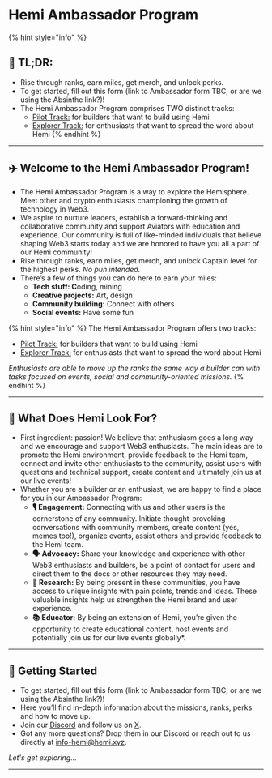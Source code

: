 # Hemi Ambassador Program

{% hint style="info" %}
## 📜 **TL;DR:**

* Rise through ranks, earn miles, get merch, and unlock perks.
* To get started, fill out this form (link to Ambassador form TBC, or are we using the Absinthe link?)!&#x20;
* The Hemi Ambassador Program comprises TWO distinct tracks:
  * [Pilot Track:](pilot-program.md) for builders that want to build using Hemi
  * [Explorer Track:](explorer-program.md) for enthusiasts that want to spread the word about Hemi
{% endhint %}

***

## ✈️ Welcome to the Hemi Ambassador Program!

* The Hemi Ambassador Program is a way to explore the Hemisphere. Meet other and crypto enthusiasts championing the growth of technology in Web3.&#x20;
* We aspire to nurture leaders, establish a forward-thinking and collaborative community and support Aviators with education and experience. Our community is full of like-minded individuals that believe shaping Web3 starts today and we are honored to have you all a part of our Hemi community!
* Rise through ranks, earn miles, get merch, and unlock Captain level for the highest perks. _No pun intended._
* There’s a few of things you can do here to earn your miles:
  * **Tech stuff: C**oding, mining
  * **Creative projects:** Art, design
  * **Community building:** Connect with others
  * **Social events:** Have some fun

{% hint style="info" %}
The Hemi Ambassador Program offers two tracks:

* [Pilot Track:](pilot-program.md) for builders that want to build using Hemi
* [Explorer Track:](explorer-program.md) for enthusiasts that want to spread the word about Hemi

_Enthusiasts are able to move up the ranks the same way a builder can with tasks focused on events, social and community-oriented missions._
{% endhint %}

***

## 🔎 What Does Hemi Look For?

* First ingredient: passion! We believe that enthusiasm goes a long way and we encourage and support Web3 enthusiasts. The main ideas are to promote the Hemi environment, provide feedback to the Hemi team, connect and invite other enthusiasts to the community, assist users with questions and technical support, create content and ultimately join us at our live events!
* Whether you are a builder or an enthusiast, we are happy to find a place for you in our Ambassador Program:
  * **🎙️ Engagement:** Connecting with us and other users is the cornerstone of any community. Initiate thought-provoking conversations with community members, create content (yes, memes too!), organize events, assist others and provide feedback to the Hemi team.
  * **🗣️ Advocacy:** Share your knowledge and experience with other Web3 enthusiasts and builders, be a point of contact for users and direct them to the docs or other resources they may need.
  * **🧐 Research:** By being present in these communities, you have access to unique insights with pain points, trends and ideas. These valuable insights help us strengthen the Hemi brand and user experience.
  * **📚 Educator:** By being an extension of Hemi, you’re given the opportunity to create educational content, host events and potentially join us for our live events globally\*.

***

## 🏁 Getting Started

* To get started, fill out this form (link to Ambassador form TBC, or are we using the Absinthe link?)!&#x20;
* Here you’ll find in-depth information about the missions, ranks, perks and how to move up.&#x20;
* Join our [Discord](https://discord.gg/hemixyz) and follow us on [X](https://twitter.com/hemi\_xyz/).&#x20;
* Got any more questions? Drop them in our Discord or reach out to us directly at [info-hemi@hemi.xyz](mailto:info-hemi@hemi.xyz).

_Let's get exploring..._

***

